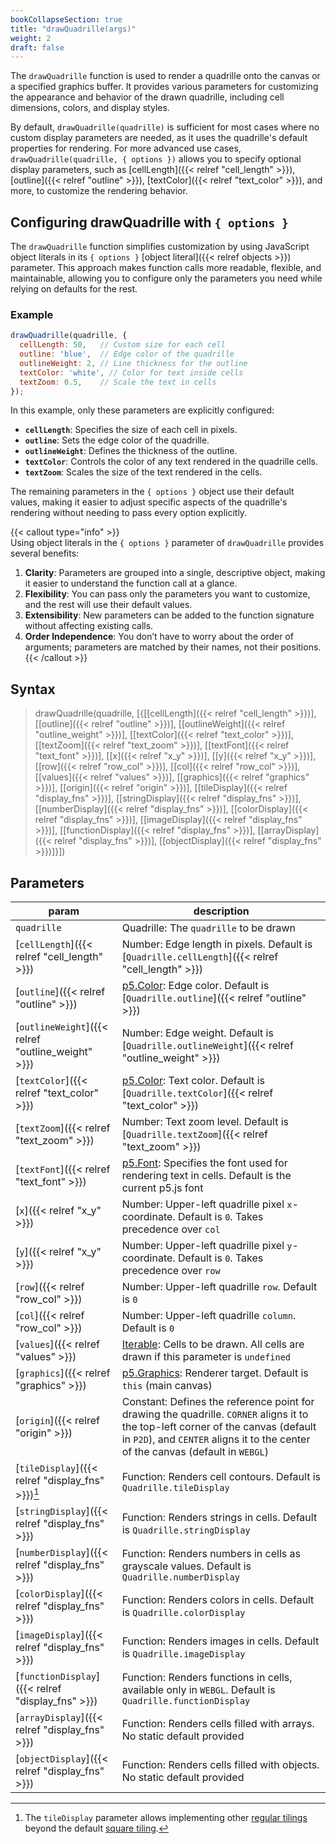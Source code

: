 ```yaml
---
bookCollapseSection: true
title: "drawQuadrille(args)"
weight: 2
draft: false
---
```


The `drawQuadrille` function is used to render a quadrille onto the canvas or a specified graphics buffer. It provides various parameters for customizing the appearance and behavior of the drawn quadrille, including cell dimensions, colors, and display styles.

By default, `drawQuadrille(quadrille)` is sufficient for most cases where no custom display parameters are needed, as it uses the quadrille's default properties for rendering. For more advanced use cases, `drawQuadrille(quadrille, { options })` allows you to specify optional display parameters, such as [cellLength]({{< relref "cell_length" >}}), [outline]({{< relref "outline" >}}), [textColor]({{< relref "text_color" >}}), and more, to customize the rendering behavior.

## Configuring drawQuadrille with `{ options }`  

The `drawQuadrille` function simplifies customization by using JavaScript object literals in its `{ options }` [object literal]({{< relref objects >}}) parameter. This approach makes function calls more readable, flexible, and maintainable, allowing you to configure only the parameters you need while relying on defaults for the rest.  

### Example  

```js
drawQuadrille(quadrille, {
  cellLength: 50,   // Custom size for each cell
  outline: 'blue',  // Edge color of the quadrille
  outlineWeight: 2, // Line thickness for the outline
  textColor: 'white', // Color for text inside cells
  textZoom: 0.5,    // Scale the text in cells
});
```

In this example, only these parameters are explicitly configured:  
- **`cellLength`**: Specifies the size of each cell in pixels.  
- **`outline`**: Sets the edge color of the quadrille.  
- **`outlineWeight`**: Defines the thickness of the outline.  
- **`textColor`**: Controls the color of any text rendered in the quadrille cells.  
- **`textZoom`**: Scales the size of the text rendered in the cells.  

The remaining parameters in the `{ options }` object use their default values, making it easier to adjust specific aspects of the quadrille's rendering without needing to pass every option explicitly.  

{{< callout type="info" >}}  
Using object literals in the `{ options }` parameter of `drawQuadrille` provides several benefits:  

1. **Clarity**: Parameters are grouped into a single, descriptive object, making it easier to understand the function call at a glance.  
2. **Flexibility**: You can pass only the parameters you want to customize, and the rest will use their default values.  
3. **Extensibility**: New parameters can be added to the function signature without affecting existing calls.  
4. **Order Independence**: You don’t have to worry about the order of arguments; parameters are matched by their names, not their positions.  
{{< /callout >}}  

## Syntax

> drawQuadrille(quadrille, [{[[cellLength]({{< relref "cell_length" >}})], [[outline]({{< relref "outline" >}})], [[outlineWeight]({{< relref "outline_weight" >}})], [[textColor]({{< relref "text_color" >}})], [[textZoom]({{< relref "text_zoom" >}})], [[textFont]({{< relref "text_font" >}})], [[x]({{< relref "x_y" >}})], [[y]({{< relref "x_y" >}})], [[row]({{< relref "row_col" >}})], [[col]({{< relref "row_col" >}})], [[values]({{< relref "values" >}})], [[graphics]({{< relref "graphics" >}})], [[origin]({{< relref "origin" >}})], [[tileDisplay]({{< relref "display_fns" >}})], [[stringDisplay]({{< relref "display_fns" >}})], [[numberDisplay]({{< relref "display_fns" >}})], [[colorDisplay]({{< relref "display_fns" >}})], [[imageDisplay]({{< relref "display_fns" >}})], [[functionDisplay]({{< relref "display_fns" >}})], [[arrayDisplay]({{< relref "display_fns" >}})], [[objectDisplay]({{< relref "display_fns" >}})]}])

## Parameters

| param       | description                                                                                           |
|-----------------|-------------------------------------------------------------------------------------------------------|
| `quadrille`       | Quadrille: The `quadrille` to be drawn                                                                |
| [`cellLength`]({{< relref "cell_length" >}}) | Number: Edge length in pixels. Default is [`Quadrille.cellLength`]({{< relref "cell_length" >}})        |
| [`outline`]({{< relref "outline" >}}) | [p5.Color](https://p5js.org/reference/#/p5.Color): Edge color. Default is [`Quadrille.outline`]({{< relref "outline" >}}) |
| [`outlineWeight`]({{< relref "outline_weight" >}}) | Number: Edge weight. Default is [`Quadrille.outlineWeight`]({{< relref "outline_weight" >}})            |
| [`textColor`]({{< relref "text_color" >}}) | [p5.Color](https://p5js.org/reference/#/p5.Color): Text color. Default is [`Quadrille.textColor`]({{< relref "text_color" >}}) |
| [`textZoom`]({{< relref "text_zoom" >}}) | Number: Text zoom level. Default is [`Quadrille.textZoom`]({{< relref "text_zoom" >}})                   |
| [`textFont`]({{< relref "text_font" >}}) | [p5.Font](https://p5js.org/reference/#/p5.Font): Specifies the font used for rendering text in cells. Default is the current p5.js font |
| [`x`]({{< relref "x_y" >}}) | Number: Upper-left quadrille pixel `x`-coordinate. Default is `0`. Takes precedence over `col`          |
| [`y`]({{< relref "x_y" >}}) | Number: Upper-left quadrille pixel `y`-coordinate. Default is `0`. Takes precedence over `row`          |
| [`row`]({{< relref "row_col" >}}) | Number: Upper-left quadrille `row`. Default is `0`                                                      |
| [`col`]({{< relref "row_col" >}}) | Number: Upper-left quadrille `column`. Default is `0`                                                   |
| [`values`]({{< relref "values" >}}) | [Iterable](https://developer.mozilla.org/en-US/docs/Web/JavaScript/Reference/Statements/for...of): Cells to be drawn. All cells are drawn if this parameter is `undefined` |
| [`graphics`]({{< relref "graphics" >}}) | [p5.Graphics](https://p5js.org/reference/#/p5.Graphics): Renderer target. Default is `this` (main canvas) |
| [`origin`]({{< relref "origin" >}}) | Constant: Defines the reference point for drawing the quadrille. `CORNER` aligns it to the top-left corner of the canvas (default in `P2D`), and `CENTER` aligns it to the center of the canvas (default in `WEBGL`) |
| [`tileDisplay`]({{< relref "display_fns" >}})[^1] | Function: Renders cell contours. Default is `Quadrille.tileDisplay`                                   |
| [`stringDisplay`]({{< relref "display_fns" >}}) | Function: Renders strings in cells. Default is `Quadrille.stringDisplay`                              |
| [`numberDisplay`]({{< relref "display_fns" >}}) | Function: Renders numbers in cells as grayscale values. Default is `Quadrille.numberDisplay`          |
| [`colorDisplay`]({{< relref "display_fns" >}}) | Function: Renders colors in cells. Default is `Quadrille.colorDisplay`                                |
| [`imageDisplay`]({{< relref "display_fns" >}}) | Function: Renders images in cells. Default is `Quadrille.imageDisplay`                                |
| [`functionDisplay`]({{< relref "display_fns" >}}) | Function: Renders functions in cells, available only in `WEBGL`. Default is `Quadrille.functionDisplay` |
| [`arrayDisplay`]({{< relref "display_fns" >}}) | Function: Renders cells filled with arrays. No static default provided                                |
| [`objectDisplay`]({{< relref "display_fns" >}}) | Function: Renders cells filled with objects. No static default provided                               |

[^1]: The `tileDisplay` parameter allows implementing other [regular tilings](https://en.wikipedia.org/wiki/Euclidean_tilings_by_convex_regular_polygons#Regular_tilings) beyond the default [square tiling](https://en.wikipedia.org/wiki/Square_tiling).